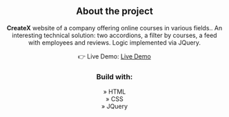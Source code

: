 <div align='center'>

<h2>About the project</h2>

  <p><b>CreateX</b> website of a company offering online courses in various fields.. An interesting technical solution: two accordions, a filter by courses, a feed with employees and reviews. Logic implemented via JQuery.</p>

👉 Live Demo: <a href='https://createx-self.vercel.app/'>Live Demo</a>

<h3>Build with:</h3>

» HTML <br>
» CSS <br>
» JQuery
</div>
